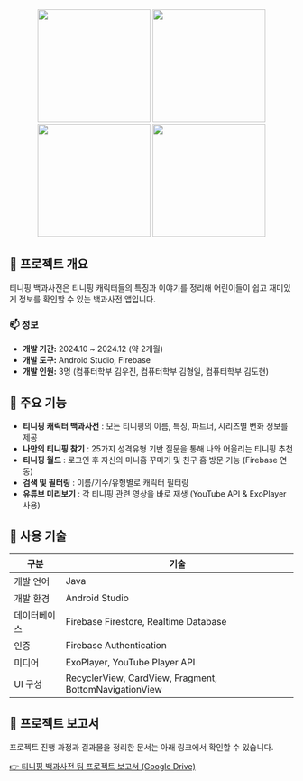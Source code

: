 
<div align="center">
  <img src="https://github.com/user-attachments/assets/7544fd88-8359-4c47-a990-e2159b67dae5" width="200"/>
  <img src="https://github.com/user-attachments/assets/7ba8ea75-8be9-4550-a65e-63726b76538e" width="200"/>
  <img src="https://github.com/user-attachments/assets/35d59c9f-c53a-4e96-9eaf-fe8bc6b22d60" width="200"/>
  <img src="https://github.com/user-attachments/assets/b89d0d3a-1cfa-4007-be2c-b5bb58e7ada4" width="200"/>
</div>




## 🌟 프로젝트 개요
티니핑 백과사전은 티니핑 캐릭터들의 특징과 이야기를 정리해 어린이들이 쉽고 재미있게 정보를 확인할 수 있는 백과사전 앱입니다. 

### 📫 정보
- **개발 기간:** 2024.10 ~ 2024.12 (약 2개월)
- **개발 도구:** Android Studio, Firebase
- **개발 인원:** 3명 (컴퓨터학부 김우진, 컴퓨터학부 김형일, 컴퓨터학부 김도현)


## 📱 주요 기능
-  **티니핑 캐릭터 백과사전** : 모든 티니핑의 이름, 특징, 파트너, 시리즈별 변화 정보를 제공  
-  **나만의 티니핑 찾기** : 25가지 성격유형 기반 질문을 통해 나와 어울리는 티니핑 추천  
-  **티니핑 월드** : 로그인 후 자신의 미니홈 꾸미기 및 친구 홈 방문 기능 (Firebase 연동)  
-  **검색 및 필터링** : 이름/기수/유형별로 캐릭터 필터링  
-  **유튜브 미리보기** : 각 티니핑 관련 영상을 바로 재생 (YouTube API & ExoPlayer 사용)


  ## 🧰 사용 기술
| 구분 | 기술 |
|------|------|
| 개발 언어 | Java |
| 개발 환경 | Android Studio |
| 데이터베이스 | Firebase Firestore, Realtime Database |
| 인증 | Firebase Authentication |
| 미디어 | ExoPlayer, YouTube Player API |
| UI 구성 | RecyclerView, CardView, Fragment, BottomNavigationView |

## 📄 프로젝트 보고서

프로젝트 진행 과정과 결과물을 정리한 문서는 아래 링크에서 확인할 수 있습니다.

[👉 티니핑 백과사전 팀 프로젝트 보고서 (Google Drive)](https://drive.google.com/file/d/1dK__YhiLMexkQaC3-dMnHBCHCZF9CmW9/view?usp=drive_link)

